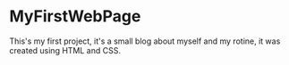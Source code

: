 # MyFirstWebPage
This's my first project, it's a small blog about myself and my rotine, it was created using HTML and CSS.
